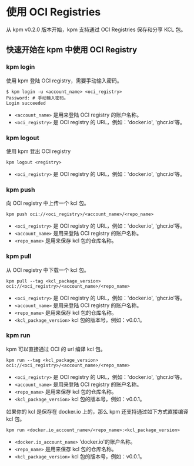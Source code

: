 # 使用 OCI Registries

从 kpm v0.2.0 版本开始，kpm 支持通过 OCI Registries 保存和分享 KCL 包。

## 快速开始在 kpm 中使用 OCI Registry

### kpm login

使用 kpm 登陆 OCI registry，需要手动输入密码。

```shell
$ kpm login -u <account_name> <oci_registry>
Password: # 手动输入密码。
Login succeeded
```

- `<account_name>` 是用来登陆 OCI registry 的账户名称。
- `<oci_registry>` 是 OCI registry 的 URL，例如：'docker.io', 'ghcr.io'等。

### kpm logout

使用 kpm 登出 OCI registry

```shell
kpm logout <registry>
```

- `<oci_registry>` 是 OCI registry 的 URL，例如：'docker.io', 'ghcr.io'等。

### kpm push

向 OCI registry 中上传一个 kcl 包。

```shell
kpm push oci://<oci_registry>/<account_name>/<repo_name>
```

- `<oci_registry>` 是 OCI registry 的 URL，例如：'docker.io', 'ghcr.io'等。
- `<account_name>` 是用来登陆 OCI registry 的账户名称。
- `<repo_name>` 是用来保存 kcl 包的仓库名称。

### kpm pull

从 OCI registry 中下载一个 kcl 包。

```shell
kpm pull --tag <kcl_package_version>  oci://<oci_registry>/<account_name>/<repo_name>
```

- `<oci_registry>` 是 OCI registry 的 URL，例如：'docker.io', 'ghcr.io'等。
- `<account_name>` 是用来登陆 OCI registry 的账户名称。
- `<repo_name>` 是用来保存 kcl 包的仓库名称。
- `<kcl_package_version>` kcl 包的版本号，例如：v0.0.1。

### kpm run

kpm 可以直接通过 OCI 的 url 编译 kcl 包。

```shell
kpm run --tag <kcl_package_version> oci://<oci_registry>/<account_name>/<repo_name>
```

- `<oci_registry>` 是 OCI registry 的 URL，例如：'docker.io', 'ghcr.io'等。
- `<account_name>` 是用来登陆 OCI registry 的账户名称。
- `<repo_name>` 是用来保存 kcl 包的仓库名称。
- `<kcl_package_version>` kcl 包的版本号，例如：v0.0.1。

如果你的 kcl 是保存在 docker.io 上的，那么 kpm 还支持通过如下方式直接编译 kcl 包。

```shell
kpm run <docker.io_account_name>/<repo_name>:<kcl_package_version>
```

- `<docker.io_account_name>` 'docker.io'的账户名称。
- `<repo_name>` 是用来保存 kcl 包的仓库名称。
- `<kcl_package_version>` kcl 包的版本号，例如：v0.0.1。
